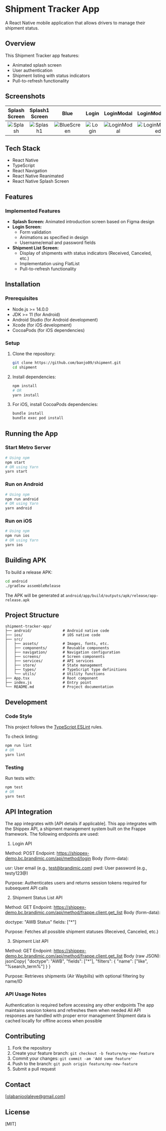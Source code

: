 # Shipment Tracker App

A React Native mobile application that allows drivers to manage their shipment status.

## Overview

This Shipment Tracker app features:

- Animated splash screen
- User authentication
- Shipment listing with status indicators
- Pull-to-refresh functionality

## Screenshots

|                   Splash Screen                    |                    Splash1 Screen                    |                         Blue                         |                      Login                       |                      LoginModal                      |                         LoginModalFilled                         |                   Loader Screen                    |                  Shipments Screen                  |                        ShipmentsScreen                         |                       ShipmentItems                        |
| :------------------------------------------------: | :--------------------------------------------------: | :--------------------------------------------------: | :----------------------------------------------: | :--------------------------------------------------: | :--------------------------------------------------------------: | :------------------------------------------------: | :------------------------------------------------: | :------------------------------------------------------------: | :--------------------------------------------------------: |
| ![Splash](src/assets/screenshots/SplashScreen.png) | ![Splash1](src/assets/screenshots/SplashScreen1.png) | ![BlueScreen](src/assets/screenshots/BlueScreen.png) | ![Login](src/assets/screenshots/LoginScreen.png) | ![LoginModal](src/assets/screenshots/LoginModal.png) | ![LoginModalFilled](src/assets/screenshots/LoginModalFilled.png) | ![Loader](src/assets/screenshots/LoaderScreen.png) | ![Shipments](src/assets/screenshots/Shipments.png) | ![ShipmentsScreen](src/assets/screenshots/ShipmentsScreen.png) | ![ShipmentItems](src/assets/screenshots/ShipmentItems.png) |

## Tech Stack

- React Native
- TypeScript
- React Navigation
- React Native Reanimated
- React Native Splash Screen

## Features

### Implemented Features

- **Splash Screen:** Animated introduction screen based on Figma design
- **Login Screen:**
  - Form validation
  - Animations as specified in design
  - Username/email and password fields
- **Shipment List Screen:**
  - Display of shipments with status indicators (Received, Canceled, etc.)
  - Implementation using FlatList
  - Pull-to-refresh functionality

## Installation

### Prerequisites

- Node.js >= 14.0.0
- JDK >= 11 (for Android)
- Android Studio (for Android development)
- Xcode (for iOS development)
- CocoaPods (for iOS dependencies)

### Setup

1. Clone the repository:

   ```sh
   git clone https://github.com/banjo09/shipment.git
   cd shipment
   ```

2. Install dependencies:

   ```sh
   npm install
   # OR
   yarn install
   ```

3. For iOS, install CocoaPods dependencies:
   ```sh
   bundle install
   bundle exec pod install
   ```

## Running the App

### Start Metro Server

```sh
# Using npm
npm start
# OR using Yarn
yarn start
```

### Run on Android

```sh
# Using npm
npm run android
# OR using Yarn
yarn android
```

### Run on iOS

```sh
# Using npm
npm run ios
# OR using Yarn
yarn ios
```

## Building APK

To build a release APK:

```sh
cd android
./gradlew assembleRelease
```

The APK will be generated at `android/app/build/outputs/apk/release/app-release.apk`

## Project Structure

```
shipment-tracker-app/
├── android/              # Android native code
├── ios/                  # iOS native code
├── src/
│   ├── assets/           # Images, fonts, etc.
│   ├── components/       # Reusable components
│   ├── navigation/       # Navigation configuration
│   ├── screens/          # Screen components
│   ├── services/         # API services
│   ├── store/            # State management
│   ├── types/            # TypeScript type definitions
│   └── utils/            # Utility functions
├── App.tsx               # Root component
├── index.js              # Entry point
└── README.md             # Project documentation
```

## Development

### Code Style

This project follows the [TypeScript ESLint](https://typescript-eslint.io/) rules.

To check linting:

```sh
npm run lint
# OR
yarn lint
```

### Testing

Run tests with:

```sh
npm test
# OR
yarn test
```

## API Integration

The app integrates with [API details if applicable].
This app integrates with the Shippex API, a shipment management system built on the Frappe framework. The following endpoints are used:

1. Login API

Method: POST
Endpoint: https://shippex-demo.bc.brandimic.com/api/method/login
Body (form-data):

usr: User email (e.g., test@brandimic.com)
pwd: User password (e.g., testy123@)

Purpose: Authenticates users and returns session tokens required for subsequent API calls

2. Shipment Status List API

Method: GET
Endpoint: https://shippex-demo.bc.brandimic.com/api/method/frappe.client.get_list
Body (form-data):

doctype: "AWB Status"
fields: ["*"]

Purpose: Fetches all possible shipment statuses (Received, Canceled, etc.)

3. Shipment List API

Method: GET
Endpoint: https://shippex-demo.bc.brandimic.com/api/method/frappe.client.get_list
Body (raw JSON):
jsonCopy{
"doctype": "AWB",
"fields": ["*"],
"filters": {
"name": ["like", "%search_term%"]
}
}

Purpose: Retrieves shipments (Air Waybills) with optional filtering by name/ID

### API Usage Notes

Authentication is required before accessing any other endpoints
The app maintains session tokens and refreshes them when needed
All API responses are handled with proper error management
Shipment data is cached locally for offline access when possible

## Contributing

1. Fork the repository
2. Create your feature branch: `git checkout -b feature/my-new-feature`
3. Commit your changes: `git commit -am 'Add some feature'`
4. Push to the branch: `git push origin feature/my-new-feature`
5. Submit a pull request

## Contact

[olabanjoolaleye@gmail.com]

## License

[MIT]
